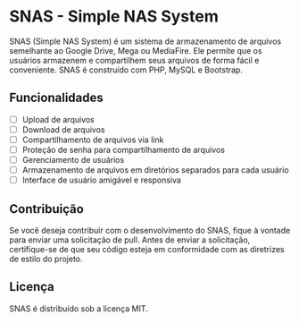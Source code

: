 # SNAS - Simple NAS System

SNAS (Simple NAS System) é um sistema de armazenamento de arquivos semelhante ao Google Drive, Mega ou MediaFire. Ele permite que os usuários armazenem e compartilhem seus arquivos de forma fácil e conveniente. SNAS é construído com PHP, MySQL e Bootstrap.

## Funcionalidades
- [ ] Upload de arquivos
- [ ] Download de arquivos
- [ ] Compartilhamento de arquivos via link
- [ ] Proteção de senha para compartilhamento de arquivos
- [ ] Gerenciamento de usuários
- [ ] Armazenamento de arquivos em diretórios separados para cada usuário
- [ ] Interface de usuário amigável e responsiva

## Contribuição
Se você deseja contribuir com o desenvolvimento do SNAS, fique à vontade para enviar uma solicitação de pull. Antes de enviar a solicitação, certifique-se de que seu código esteja em conformidade com as diretrizes de estilo do projeto.

## Licença
SNAS é distribuído sob a licença MIT.
